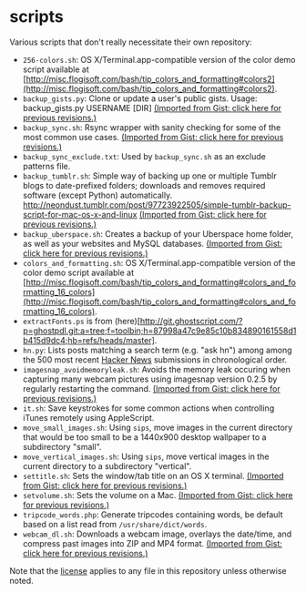 # scripts
Various scripts that don't really necessitate their own repository:

* `256-colors.sh`: OS X/Terminal.app-compatible version of the color demo script available at [http://misc.flogisoft.com/bash/tip_colors_and_formatting#colors2](http://misc.flogisoft.com/bash/tip_colors_and_formatting#colors2).
* `backup_gists.py`: Clone or update a user's public gists. Usage: backup_gists.py USERNAME [DIR] [(Imported from Gist: click here for previous revisions.)](https://gist.github.com/doersino/af1ba2bb16b12542b41d/revisions)
* `backup_sync.sh`: Rsync wrapper with sanity checking for some of the most common use cases. [(Imported from Gist: click here for previous revisions.)](https://gist.github.com/doersino/ecca3ca9f6254b9c6041/revisions)
* `backup_sync_exclude.txt`: Used by `backup_sync.sh` as an exclude patterns file.
* `backup_tumblr.sh`: Simple way of backing up one or multiple Tumblr blogs to date-prefixed folders; downloads and removes required software (except Python) automatically. http://neondust.tumblr.com/post/97723922505/simple-tumblr-backup-script-for-mac-os-x-and-linux [(Imported from Gist: click here for previous revisions.)](https://gist.github.com/doersino/7e3e5db591e42bf543e1/revisions)
* `backup_uberspace.sh`: Creates a backup of your Uberspace home folder, as well as your websites and MySQL databases. [(Imported from Gist: click here for previous revisions.)](https://gist.github.com/doersino/faaaf53484f77d97e9b9/revisions)
* `colors_and_formatting.sh`: OS X/Terminal.app-compatible version of the color demo script available at [http://misc.flogisoft.com/bash/tip_colors_and_formatting#colors_and_formatting_16_colors](http://misc.flogisoft.com/bash/tip_colors_and_formatting#colors_and_formatting_16_colors).
* `extractFonts.ps` is from (here)[http://git.ghostscript.com/?p=ghostpdl.git;a=tree;f=toolbin;h=87998a47c9e85c10b834890161558d1b415d9dc4;hb=refs/heads/master].
* `hn.py`: Lists posts matching a search term (e.g. "ask hn") among among the 500 most recent [Hacker News](https://news.ycombinator.com) submissions in chronological order.
* `imagesnap_avoidmemoryleak.sh`: Avoids the memory leak occuring when capturing many webcam pictures using imagesnap version 0.2.5 by regularly restarting the command. [(Imported from Gist: click here for previous revisions.)](https://gist.github.com/doersino/fdca8e065eb30e030ef2/revisions)
* `it.sh`: Save keystrokes for some common actions when controlling iTunes remotely using AppleScript.
* `move_small_images.sh`: Using `sips`, move images in the current directory that would be too small to be a 1440x900 desktop wallpaper to a subdirectory "small".
* `move_vertical_images.sh`: Using `sips`, move vertical images in the current directory to a subdirectory "vertical".
* `settitle.sh`: Sets the window/tab title on an OS X terminal. [(Imported from Gist: click here for previous revisions.)](https://gist.github.com/doersino/4644810/revisions)
* `setvolume.sh`: Sets the volume on a Mac. [(Imported from Gist: click here for previous revisions.)](https://gist.github.com/doersino/55af01ec4223a10c4ee8/revisions)
* `tripcode_words.php`: Generate tripcodes containing words, be default based on a list read from `/usr/share/dict/words`.
* `webcam_dl.sh`: Downloads a webcam image, overlays the date/time, and compress past images into ZIP and MP4 format. [(Imported from Gist: click here for previous revisions.)](https://gist.github.com/doersino/ade1edd8fe154ea30ba4/revisions)

Note that the [license](https://github.com/doersino/scripts/blob/master/LICENSE) applies to any file in this repository unless otherwise noted.
